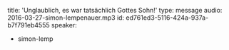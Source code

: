 title: 'Unglaublich, es war tatsächlich Gottes Sohn!'
type: message
audio: 2016-03-27-simon-lempenauer.mp3
id: ed761ed3-5116-424a-937a-b7f791eb4555
speaker:
  - simon-lemp
